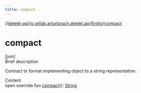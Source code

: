 ```yaml
---
title: compact -
---
```

//[detekt-api](../../index.md)/[io.gitlab.arturbosch.detekt.api](../index.md)/[Entity](index.md)/[compact](compact.md)



# compact  
[jvm]  
Brief description  


Contract to format implementing object to a string representation.

  
Content  
open override fun [compact](compact.md)(): [String](https://kotlinlang.org/api/latest/jvm/stdlib/kotlin/-string/index.html)  



